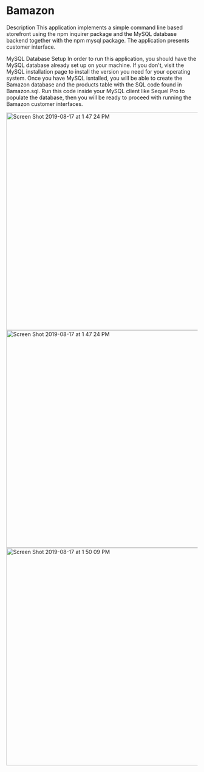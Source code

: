 # Bamazon

Description
This application implements a simple command line based storefront using the npm inquirer package and the MySQL database backend together with the npm mysql package. The application presents customer interface.

MySQL Database Setup
In order to run this application, you should have the MySQL database already set up on your machine. If you don't, visit the MySQL installation page to install the version you need for your operating system. Once you have MySQL isntalled, you will be able to create the Bamazon database and the products table with the SQL code found in Bamazon.sql. Run this code inside your MySQL client like Sequel Pro to populate the database, then you will be ready to proceed with running the Bamazon customer  interfaces.

<img width="572" alt="Screen Shot 2019-08-17 at 1 47 24 PM" src="https://user-images.githubusercontent.com/49846962/63217289-6bdca700-c109-11e9-950a-cbd35fd2afb4.png">

<img width="572" alt="Screen Shot 2019-08-17 at 1 47 24 PM" src="https://user-images.githubusercontent.com/49846962/63217280-3afc7200-c109-11e9-8150-83dd6e80291a.png">



<img width="572" alt="Screen Shot 2019-08-17 at 1 50 09 PM" src="https://user-images.githubusercontent.com/49846962/63217253-8c583180-c108-11e9-8ad1-4cef3088620a.png">



